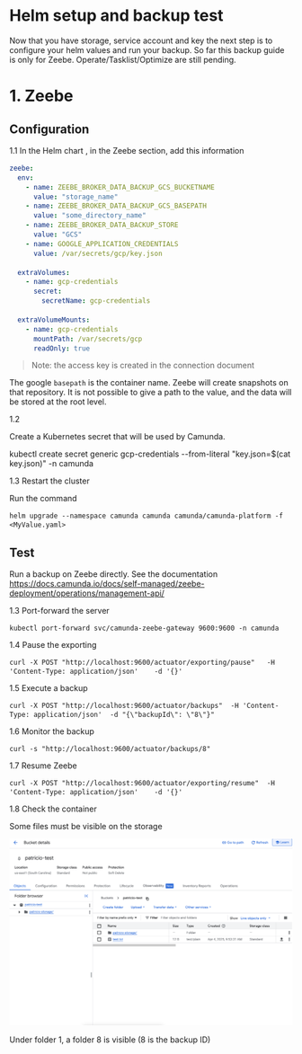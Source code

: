 # Helm setup and backup test


Now that you have storage, service account and key the next step is to configure your helm values and run your backup. So far this backup guide is only for Zeebe. Operate/Tasklist/Optimize are still pending.



# 1. Zeebe

## Configuration

1.1 In the Helm chart , in the Zeebe section, add this information
```yaml
zeebe:
  env:
    - name: ZEEBE_BROKER_DATA_BACKUP_GCS_BUCKETNAME
      value: "storage_name"
    - name: ZEEBE_BROKER_DATA_BACKUP_GCS_BASEPATH
      value: "some_directory_name"
    - name: ZEEBE_BROKER_DATA_BACKUP_STORE
      value: "GCS"
    - name: GOOGLE_APPLICATION_CREDENTIALS
      value: /var/secrets/gcp/key.json

  extraVolumes:
    - name: gcp-credentials
      secret:
        secretName: gcp-credentials

  extraVolumeMounts:
    - name: gcp-credentials
      mountPath: /var/secrets/gcp
      readOnly: true
````      

> Note: the access key is created in the connection document


The google `basepath` is the container name. Zeebe will create snapshots on that repository. It is not possible to give a path to the value, and the data will be stored at the root level.

1.2

Create a Kubernetes secret that will be used by Camunda.

kubectl create secret generic gcp-credentials --from-literal "key.json=$(cat key.json)" -n camunda

1.3 Restart the cluster

Run the command
```shell
helm upgrade --namespace camunda camunda camunda/camunda-platform -f <MyValue.yaml>
```


## Test

Run a backup on Zeebe directly. See the documentation
https://docs.camunda.io/docs/self-managed/zeebe-deployment/operations/management-api/

1.3 Port-forward the server
```shell
kubectl port-forward svc/camunda-zeebe-gateway 9600:9600 -n camunda
```
1.4 Pause the exporting

```shell
curl -X POST "http://localhost:9600/actuator/exporting/pause"   -H 'Content-Type: application/json'    -d '{}'
```

1.5 Execute a backup

```shell
curl -X POST "http://localhost:9600/actuator/backups"  -H 'Content-Type: application/json'  -d "{\"backupId\": \"8\"}"
```
1.6 Monitor the backup
```shell
curl -s "http://localhost:9600/actuator/backups/8"
```

1.7 Resume Zeebe

```shell
curl -X POST "http://localhost:9600/actuator/exporting/resume"  -H 'Content-Type: application/json'    -d '{}'
```


1.8 Check the container

Some files must be visible on the storage

![Container after Zeebe backup](image/ZeebeContainerContent.png)

Under folder 1, a folder 8 is visible (8 is the backup ID)
